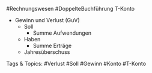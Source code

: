  #Rechnungswesen #DoppelteBuchführung T-Konto
  - Gewinn und Verlust (GuV)
    - Soll
      - Summe Aufwendungen
    - Haben
      - Summe Erträge
    - Jahresüberschuss

   Tags & Topics:
   #Verlust
   #Soll
   #Gewinn
   #Konto
   #T-Konto